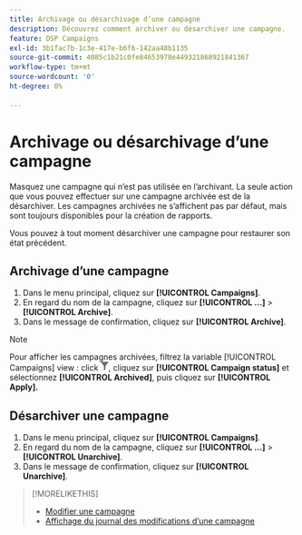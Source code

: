 ```yaml
---
title: Archivage ou désarchivage d’une campagne
description: Découvrez comment archiver ou désarchiver une campagne.
feature: DSP Campaigns
exl-id: 3b1fac7b-1c3e-417e-b6f6-142aa48b1135
source-git-commit: 4085c1b21c0fe84653978e449321868921841367
workflow-type: tm+mt
source-wordcount: '0'
ht-degree: 0%

---
```


# Archivage ou désarchivage d’une campagne

Masquez une campagne qui n’est pas utilisée en l’archivant. La seule action que vous pouvez effectuer sur une campagne archivée est de la désarchiver. Les campagnes archivées ne s’affichent pas par défaut, mais sont toujours disponibles pour la création de rapports.

Vous pouvez à tout moment désarchiver une campagne pour restaurer son état précédent.

## Archivage d’une campagne

1. Dans le menu principal, cliquez sur **[!UICONTROL Campaigns]**.
1. En regard du nom de la campagne, cliquez sur  **[!UICONTROL ...]** > **[!UICONTROL Archive]**.
1. Dans le message de confirmation, cliquez sur **[!UICONTROL Archive]**.

>[!NOTE]
>
>Pour afficher les campagnes archivées, filtrez la variable [!UICONTROL Campaigns] view : click ![Bouton Filtrer](/help/dsp/assets/filter.png), cliquez sur **[!UICONTROL Campaign status]** et sélectionnez **[!UICONTROL Archived]**, puis cliquez sur **[!UICONTROL Apply].**

## Désarchiver une campagne

1. Dans le menu principal, cliquez sur **[!UICONTROL Campaigns]**.
1. En regard du nom de la campagne, cliquez sur  **[!UICONTROL ...]** > **[!UICONTROL Unarchive]**.
1. Dans le message de confirmation, cliquez sur **[!UICONTROL Unarchive]**.

>[!MORELIKETHIS]
>
>* [Modifier une campagne](campaign-edit.md)
>* [Affichage du journal des modifications d’une campagne](campaign-change-log.md)